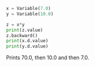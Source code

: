 

```python
x = Variable(7.0)
y = Variable(10.0)

z = x*y
print(z.value)
z.backward()
print(x.d.value)
print(y.d.value)
```

Prints 70.0, then 10.0 and then 7.0.
